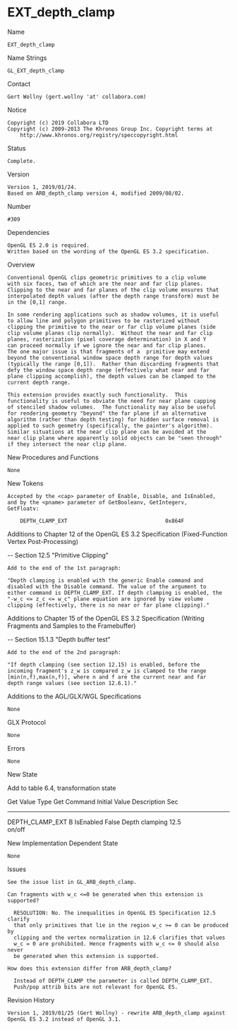 # EXT_depth_clamp

Name

    EXT_depth_clamp

Name Strings

    GL_EXT_depth_clamp

Contact

    Gert Wollny (gert.wollny 'at' collabora.com)

Notice

    Copyright (c) 2019 Collabora LTD 
    Copyright (c) 2009-2013 The Khronos Group Inc. Copyright terms at
        http://www.khronos.org/registry/speccopyright.html

Status

    Complete.

Version

    Version 1, 2019/01/24.
    Based on ARB_depth_clamp version 4, modified 2009/08/02.

Number

    #309

Dependencies

    OpenGL ES 2.0 is required.
    Written based on the wording of the OpenGL ES 3.2 specification.

Overview

    Conventional OpenGL clips geometric primitives to a clip volume
    with six faces, two of which are the near and far clip planes.
    Clipping to the near and far planes of the clip volume ensures that
    interpolated depth values (after the depth range transform) must be
    in the [0,1] range.

    In some rendering applications such as shadow volumes, it is useful
    to allow line and polygon primitives to be rasterized without
    clipping the primitive to the near or far clip volume planes (side
    clip volume planes clip normally).  Without the near and far clip
    planes, rasterization (pixel coverage determination) in X and Y
    can proceed normally if we ignore the near and far clip planes.
    The one major issue is that fragments of a  primitive may extend
    beyond the conventional window space depth range for depth values
    (typically the range [0,1]).  Rather than discarding fragments that
    defy the window space depth range (effectively what near and far
    plane clipping accomplish), the depth values can be clamped to the
    current depth range.

    This extension provides exactly such functionality.  This
    functionality is useful to obviate the need for near plane capping
    of stenciled shadow volumes.  The functionality may also be useful
    for rendering geometry "beyond" the far plane if an alternative
    algorithm (rather than depth testing) for hidden surface removal is
    applied to such geometry (specifically, the painter's algorithm).
    Similar situations at the near clip plane can be avoided at the
    near clip plane where apparently solid objects can be "seen through"
    if they intersect the near clip plane.

New Procedures and Functions

    None

New Tokens

    Accepted by the <cap> parameter of Enable, Disable, and IsEnabled,
    and by the <pname> parameter of GetBooleanv, GetIntegerv,
    GetFloatv:

        DEPTH_CLAMP_EXT                               0x864F

Additions to Chapter 12 of the OpenGL ES 3.2 Specification (Fixed-Function Vertex Post-Processing)

 --  Section 12.5 "Primitive Clipping"

    Add to the end of the 1st paragraph:

    "Depth clamping is enabled with the generic Enable command and
    disabled with the Disable command. The value of the argument to
    either command is DEPTH_CLAMP_EXT. If depth clamping is enabled, the
    "-w_c <= z_c <= w_c" plane equation are ignored by view volume
    clipping (effectively, there is no near or far plane clipping)."

Additions to Chapter 15 of the OpenGL ES 3.2 Specification (Writing Fragments and Samples to the Framebuffer)

 --  Section 15.1.3 "Depth buffer test"

    Add to the end of the 2nd paragraph:

    "If depth clamping (see section 12.15) is enabled, before the
    incoming fragment's z_w is compared z_w is clamped to the range
    [min(n,f),max(n,f)], where n and f are the current near and far
    depth range values (see section 12.6.1)."

Additions to the AGL/GLX/WGL Specifications

    None

GLX Protocol

    None

Errors

    None

New State

Add to table 6.4, transformation state

Get Value       Type  Get Command  Initial Value  Description     Sec    
--------------  ----  -----------  -------------  --------------  ------ 
DEPTH_CLAMP_EXT  B     IsEnabled    False          Depth clamping  12.5  
                                                  on/off

New Implementation Dependent State

    None

Issues

    See the issue list in GL_ARB_depth_clamp.

    Can fragments with w_c <=0 be generated when this extension is supported?
 
      RESOLUTION: No. The inequalities in OpenGL ES Specification 12.5 clarify 
      that only primitives that lie in the region w_c >= 0 can be produced by
      clipping and the vertex normalization in 12.6 clarifies that values 
      w_c = 0 are prohibited. Hence fragments with w_c <= 0 should also never
      be generated when this extension is supported.

    How does this extension differ from ARB_depth_clamp? 
      
      Instead of DEPTH_CLAMP the parameter is called DEPTH_CLAMP_EXT.
      Push/pop attrib bits are not relevant for OpenGL ES. 

Revision History

    Version 1, 2019/01/25 (Gert Wollny) - rewrite ARB_depth_clamp against
    OpenGL ES 3.2 instead of OpenGL 3.1.
